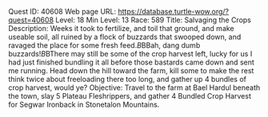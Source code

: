 Quest ID: 40608
Web page URL: https://database.turtle-wow.org/?quest=40608
Level: 18
Min Level: 13
Race: 589
Title: Salvaging the Crops
Description: Weeks it took to fertilize, and toil that ground, and make useable soil, all ruined by a flock of buzzards that swooped down, and ravaged the place for some fresh feed.$B$BBah, dang dumb buzzards!$B$BThere may still be some of the crop harvest left, lucky for us I had just finished bundling it all before those bastards came down and sent me running. Head down the hill toward the farm, kill some to make the rest think twice about freeloading there too long, and gather up 4 bundles of crop harvest, would ye?
Objective: Travel to the farm at Bael Hardul beneath the town, slay 5 Plateau Fleshrippers, and gather 4 Bundled Crop Harvest for Segwar Ironback in Stonetalon Mountains.
